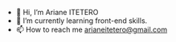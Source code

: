 - 👋 Hi, I’m Ariane ITETERO
- 🌱 I’m currently learning front-end skills.
- 📫 How to reach me arianeitetero@gmail.com

<!---
ariane-itetero/ariane-itetero is a ✨ special ✨ repository because its `README.md` (this file) appears on your GitHub profile.
You can click the Preview link to take a look at your changes.
--->
